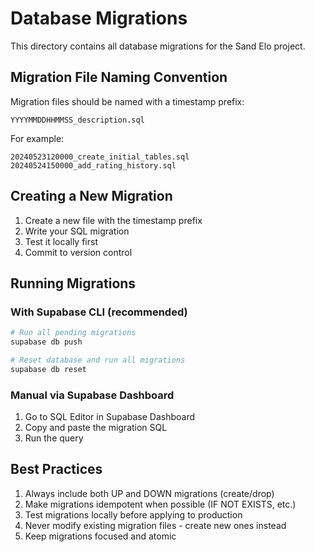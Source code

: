 # Database Migrations

This directory contains all database migrations for the Sand Elo project.

## Migration File Naming Convention

Migration files should be named with a timestamp prefix:
```
YYYYMMDDHHMMSS_description.sql
```

For example:
```
20240523120000_create_initial_tables.sql
20240524150000_add_rating_history.sql
```

## Creating a New Migration

1. Create a new file with the timestamp prefix
2. Write your SQL migration
3. Test it locally first
4. Commit to version control

## Running Migrations

### With Supabase CLI (recommended)
```bash
# Run all pending migrations
supabase db push

# Reset database and run all migrations
supabase db reset
```

### Manual via Supabase Dashboard
1. Go to SQL Editor in Supabase Dashboard
2. Copy and paste the migration SQL
3. Run the query

## Best Practices

1. Always include both UP and DOWN migrations (create/drop)
2. Make migrations idempotent when possible (IF NOT EXISTS, etc.)
3. Test migrations locally before applying to production
4. Never modify existing migration files - create new ones instead
5. Keep migrations focused and atomic